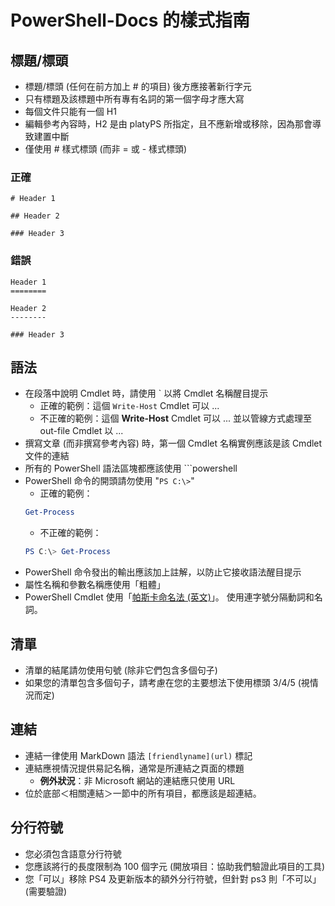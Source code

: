 # <a name="style-guide-for-powershell-docs"></a>PowerShell-Docs 的樣式指南


## <a name="titlesheadings"></a>標題/標頭

* 標題/標頭 (任何在前方加上 \# 的項目) 後方應接著新行字元
* 只有標題及該標題中所有專有名詞的第一個字母才應大寫
* 每個文件只能有一個 H1
* 編輯參考內容時，H2 是由 platyPS 所指定，且不應新增或移除，因為那會導致建置中斷
* 僅使用 \# 樣式標頭 (而非 = 或 \- 樣式標頭)

### <a name="correct"></a>正確

```
# Header 1

## Header 2

### Header 3

```

### <a name="incorrect"></a>錯誤

```
Header 1
========

Header 2
--------

### Header 3
```

## <a name="syntax"></a>語法

* 在段落中說明 Cmdlet 時，請使用 \` 以將 Cmdlet 名稱醒目提示
  * 正確的範例：這個 `Write-Host` Cmdlet 可以 ...
  * 不正確的範例：這個 **Write-Host** Cmdlet 可以 ... 並以管線方式處理至 out-file Cmdlet 以 ...
* 撰寫文章 (而非撰寫參考內容) 時，第一個 Cmdlet 名稱實例應該是該 Cmdlet 文件的連結
* 所有的 PowerShell 語法區塊都應該使用 &#96;&#96;&#96;powershell
* PowerShell 命令的開頭請勿使用 "`PS C:\>`"
  * 正確的範例：
  ```powershell
  Get-Process
  ```
  * 不正確的範例：
  ```powershell
  PS C:\> Get-Process
  ```
* PowerShell 命令發出的輸出應該加上註解，以防止它接收語法醒目提示
* 屬性名稱和參數名稱應使用「粗體」
* PowerShell Cmdlet 使用「[帕斯卡命名法 (英文)](https://en.wikipedia.org/wiki/PascalCase)」。 使用連字號分隔動詞和名詞。

## <a name="lists"></a>清單

* 清單的結尾請勿使用句號 (除非它們包含多個句子)
* 如果您的清單包含多個句子，請考慮在您的主要想法下使用標頭 3/4/5 (視情況而定)

## <a name="links"></a>連結

* 連結一律使用 MarkDown 語法 `[friendlyname](url)` 標記
* 連結應視情況提供易記名稱，通常是所連結之頁面的標題
  * **例外狀況**：非 Microsoft 網站的連結應只使用 URL
* 位於底部＜相關連結＞一節中的所有項目，都應該是超連結。 

## <a name="line-breaks"></a>分行符號

* 您必須包含語意分行符號
* 您應該將行的長度限制為 100 個字元 (開放項目：協助我們驗證此項目的工具)
* 您「可以」移除 PS4 及更新版本的額外分行符號，但針對 ps3 則「不可以」(需要驗證)
